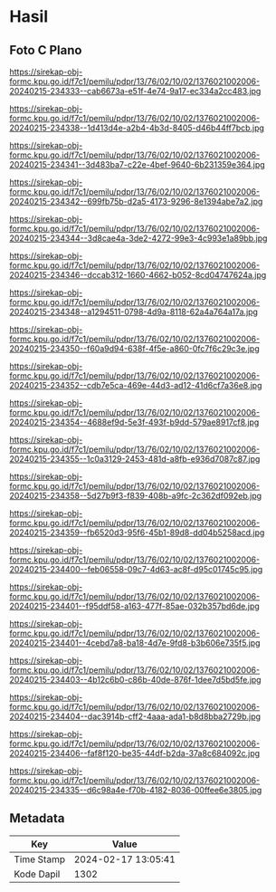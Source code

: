 # Hasil

## Foto C Plano

https://sirekap-obj-formc.kpu.go.id/f7c1/pemilu/pdpr/13/76/02/10/02/1376021002006-20240215-234333--cab6673a-e51f-4e74-9a17-ec334a2cc483.jpg

https://sirekap-obj-formc.kpu.go.id/f7c1/pemilu/pdpr/13/76/02/10/02/1376021002006-20240215-234338--1d413d4e-a2b4-4b3d-8405-d46b44ff7bcb.jpg

https://sirekap-obj-formc.kpu.go.id/f7c1/pemilu/pdpr/13/76/02/10/02/1376021002006-20240215-234341--3d483ba7-c22e-4bef-9640-6b231359e364.jpg

https://sirekap-obj-formc.kpu.go.id/f7c1/pemilu/pdpr/13/76/02/10/02/1376021002006-20240215-234342--699fb75b-d2a5-4173-9296-8e1394abe7a2.jpg

https://sirekap-obj-formc.kpu.go.id/f7c1/pemilu/pdpr/13/76/02/10/02/1376021002006-20240215-234344--3d8cae4a-3de2-4272-99e3-4c993e1a89bb.jpg

https://sirekap-obj-formc.kpu.go.id/f7c1/pemilu/pdpr/13/76/02/10/02/1376021002006-20240215-234346--dccab312-1660-4662-b052-8cd04747624a.jpg

https://sirekap-obj-formc.kpu.go.id/f7c1/pemilu/pdpr/13/76/02/10/02/1376021002006-20240215-234348--a1294511-0798-4d9a-8118-62a4a764a17a.jpg

https://sirekap-obj-formc.kpu.go.id/f7c1/pemilu/pdpr/13/76/02/10/02/1376021002006-20240215-234350--f60a9d94-638f-4f5e-a860-0fc7f6c29c3e.jpg

https://sirekap-obj-formc.kpu.go.id/f7c1/pemilu/pdpr/13/76/02/10/02/1376021002006-20240215-234352--cdb7e5ca-469e-44d3-ad12-41d6cf7a36e8.jpg

https://sirekap-obj-formc.kpu.go.id/f7c1/pemilu/pdpr/13/76/02/10/02/1376021002006-20240215-234354--4688ef9d-5e3f-493f-b9dd-579ae8917cf8.jpg

https://sirekap-obj-formc.kpu.go.id/f7c1/pemilu/pdpr/13/76/02/10/02/1376021002006-20240215-234355--1c0a3129-2453-481d-a8fb-e936d7087c87.jpg

https://sirekap-obj-formc.kpu.go.id/f7c1/pemilu/pdpr/13/76/02/10/02/1376021002006-20240215-234358--5d27b9f3-f839-408b-a9fc-2c362df092eb.jpg

https://sirekap-obj-formc.kpu.go.id/f7c1/pemilu/pdpr/13/76/02/10/02/1376021002006-20240215-234359--fb6520d3-95f6-45b1-89d8-dd04b5258acd.jpg

https://sirekap-obj-formc.kpu.go.id/f7c1/pemilu/pdpr/13/76/02/10/02/1376021002006-20240215-234400--feb06558-09c7-4d63-ac8f-d95c01745c95.jpg

https://sirekap-obj-formc.kpu.go.id/f7c1/pemilu/pdpr/13/76/02/10/02/1376021002006-20240215-234401--f95ddf58-a163-477f-85ae-032b357bd6de.jpg

https://sirekap-obj-formc.kpu.go.id/f7c1/pemilu/pdpr/13/76/02/10/02/1376021002006-20240215-234401--4cebd7a8-ba18-4d7e-9fd8-b3b606e735f5.jpg

https://sirekap-obj-formc.kpu.go.id/f7c1/pemilu/pdpr/13/76/02/10/02/1376021002006-20240215-234403--4b12c6b0-c86b-40de-876f-1dee7d5bd5fe.jpg

https://sirekap-obj-formc.kpu.go.id/f7c1/pemilu/pdpr/13/76/02/10/02/1376021002006-20240215-234404--dac3914b-cff2-4aaa-ada1-b8d8bba2729b.jpg

https://sirekap-obj-formc.kpu.go.id/f7c1/pemilu/pdpr/13/76/02/10/02/1376021002006-20240215-234406--faf8f120-be35-44df-b2da-37a8c684092c.jpg

https://sirekap-obj-formc.kpu.go.id/f7c1/pemilu/pdpr/13/76/02/10/02/1376021002006-20240215-234335--d6c98a4e-f70b-4182-8036-00ffee6e3805.jpg


## Metadata

| Key        | Value               |
| ---------- | ------------------- |
| Time Stamp | 2024-02-17 13:05:41 |
| Kode Dapil | 1302                |



